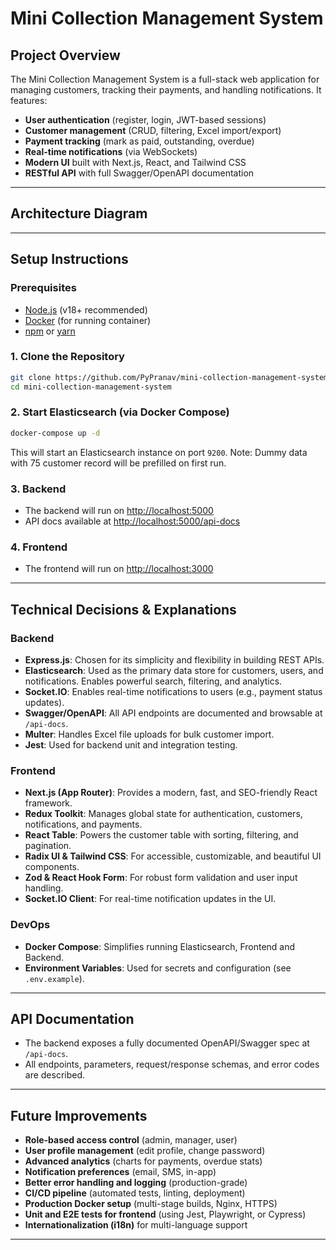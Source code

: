 # Mini Collection Management System

## Project Overview

The Mini Collection Management System is a full-stack web application for managing customers, tracking their payments, and handling notifications. It features:

- **User authentication** (register, login, JWT-based sessions)
- **Customer management** (CRUD, filtering, Excel import/export)
- **Payment tracking** (mark as paid, outstanding, overdue)
- **Real-time notifications** (via WebSockets)
- **Modern UI** built with Next.js, React, and Tailwind CSS
- **RESTful API** with full Swagger/OpenAPI documentation

---

## Architecture Diagram

---

## Setup Instructions

### Prerequisites

- [Node.js](https://nodejs.org/) (v18+ recommended)
- [Docker](https://www.docker.com/) (for running container)
- [npm](https://www.npmjs.com/) or [yarn](https://yarnpkg.com/)

### 1. Clone the Repository

```bash
git clone https://github.com/PyPranav/mini-collection-management-system
cd mini-collection-management-system
```

### 2. Start Elasticsearch (via Docker Compose)

```bash
docker-compose up -d
```

This will start an Elasticsearch instance on port `9200`.
Note: Dummy data with 75 customer record will be prefilled on first run.

### 3. Backend

- The backend will run on [http://localhost:5000](http://localhost:5000)
- API docs available at [http://localhost:5000/api-docs](http://localhost:5000/api-docs)

### 4. Frontend

- The frontend will run on [http://localhost:3000](http://localhost:3000)

---

## Technical Decisions & Explanations

### Backend

- **Express.js**: Chosen for its simplicity and flexibility in building REST APIs.
- **Elasticsearch**: Used as the primary data store for customers, users, and notifications. Enables powerful search, filtering, and analytics.
- **Socket.IO**: Enables real-time notifications to users (e.g., payment status updates).
- **Swagger/OpenAPI**: All API endpoints are documented and browsable at `/api-docs`.
- **Multer**: Handles Excel file uploads for bulk customer import.
- **Jest**: Used for backend unit and integration testing.

### Frontend

- **Next.js (App Router)**: Provides a modern, fast, and SEO-friendly React framework.
- **Redux Toolkit**: Manages global state for authentication, customers, notifications, and payments.
- **React Table**: Powers the customer table with sorting, filtering, and pagination.
- **Radix UI & Tailwind CSS**: For accessible, customizable, and beautiful UI components.
- **Zod & React Hook Form**: For robust form validation and user input handling.
- **Socket.IO Client**: For real-time notification updates in the UI.

### DevOps

- **Docker Compose**: Simplifies running Elasticsearch, Frontend and Backend.
- **Environment Variables**: Used for secrets and configuration (see `.env.example`).

---

## API Documentation

- The backend exposes a fully documented OpenAPI/Swagger spec at `/api-docs`.
- All endpoints, parameters, request/response schemas, and error codes are described.

---

## Future Improvements

- **Role-based access control** (admin, manager, user)
- **User profile management** (edit profile, change password)
- **Advanced analytics** (charts for payments, overdue stats)
- **Notification preferences** (email, SMS, in-app)
- **Better error handling and logging** (production-grade)
- **CI/CD pipeline** (automated tests, linting, deployment)
- **Production Docker setup** (multi-stage builds, Nginx, HTTPS)
- **Unit and E2E tests for frontend** (using Jest, Playwright, or Cypress)
- **Internationalization (i18n)** for multi-language support

---
